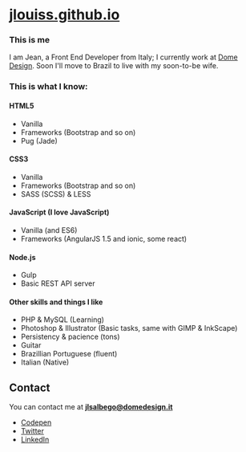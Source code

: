 # [jlouiss.github.io](http://jlouiss.github.io/)


### This is me
I am Jean, a Front End Developer from Italy; I currently work at [Dome Design](http://domedesign.it).
Soon I'll move to Brazil to live with my soon-to-be wife.


### This is what I know:

#### HTML5
  - Vanilla
  - Frameworks (Bootstrap and so on)
  - Pug (Jade)

#### CSS3
  - Vanilla
  - Frameworks (Bootstrap and so on)
  - SASS (SCSS) & LESS

#### JavaScript (I love JavaScript)
  - Vanilla (and ES6)
  - Frameworks (AngularJS 1.5 and ionic, some react)

#### Node.js
  - Gulp
  - Basic REST API server

#### Other skills and things I like
  - PHP & MySQL (Learning)
  - Photoshop & Illustrator (Basic tasks, same with GIMP & InkScape)
  - Persistency & pacience (tons)
  - Guitar
  - Brazillian Portuguese (fluent)
  - Italian (Native)

## Contact
You can contact me at **[jlsalbego@domedesign.it](mailto:jlsalbego@domedesign.it)**
 - [Codepen](http://codepen.io/JLouisS/)
 - [Twitter](https://twitter.com/jlslbg)
 - [LinkedIn](https://www.linkedin.com/in/jeanlouissalbego)
